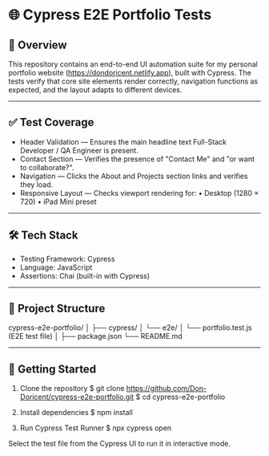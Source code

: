 # 🌐 Cypress E2E Portfolio Tests

## 📌 Overview
This repository contains an end-to-end UI automation suite for my personal portfolio website (https://dondoricent.netlify.app), built with Cypress. The tests verify that core site elements render correctly, navigation functions as expected, and the layout adapts to different devices.

---

## ✅ Test Coverage
- Header Validation — Ensures the main headline text Full-Stack Developer / QA Engineer is present.
- Contact Section — Verifies the presence of "Contact Me" and "or want to collaborate?".
- Navigation — Clicks the About and Projects section links and verifies they load.
- Responsive Layout — Checks viewport rendering for:
  • Desktop (1280 × 720)
  • iPad Mini preset

---

## 🛠 Tech Stack
- Testing Framework: Cypress
- Language: JavaScript
- Assertions: Chai (built-in with Cypress)

---

## 📂 Project Structure
cypress-e2e-portfolio/
│
├── cypress/
│   └── e2e/
│       └── portfolio.test.js  (E2E test file)
│
├── package.json
└── README.md

---

## 🚀 Getting Started

1) Clone the repository
$ git clone https://github.com/Don-Doricent/cypress-e2e-portfolio.git
$ cd cypress-e2e-portfolio

2) Install dependencies
$ npm install

3) Run Cypress Test Runner
$ npx cypress open

Select the test file from the Cypress UI to run it in interactive mode.
